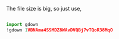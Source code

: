 The file size is big, so just use, 

```python

import gdown 
!gdown 1VBNAma4SSMDZ8WAvDVQBj7vTQoR38MqO

```